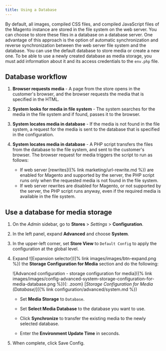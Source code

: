 ```yaml
---
title: Using a Database
---
```


By default, all images, compiled CSS files, and compiled JavaScript files of the Magento instance are stored in the file system on the web server. You can choose to store these files in a database on a database server. One advantage of this approach is the option of automatic synchronization and reverse synchronization between the web server file system and the database. You can use the default database to store media or create a new one. To be able to use a newly created database as media storage, you must add information about it and its access credentials to the `env.php` file.

## Database workflow

1. **Browser requests media** - A page from the store opens in the customer's browser, and the browser requests the media that is specified in the HTML.

1. **System looks for media in file system** - The system searches for the media in the file system and if found, passes it to the browser.

1. **System locates media in database** - If the media is not found in the file system, a request for the media is sent to the database that is specified in the configuration.

1. **System locates media in database** - A PHP script transfers the files from the database to the file system, and sent to the customer's browser. The browser request for media triggers the script to run as follows:

    - If web server [rewrites]({% link marketing/url-rewrite.md %}) are enabled for Magento and supported by the server, the PHP script runs only when the requested media is not found in the file system.
    - If web server rewrites are disabled for Magento, or not supported by the server, the PHP script runs anyway, even if the required media is available in the file system.

## Use a database for media storage

1. On the _Admin_ sidebar, go to **Stores** > _Settings_ > **Configuration**.

1. In the left panel, expand **Advanced** and choose **System**.

1. In the upper-left corner, set **Store View** to `Default Config` to apply the configuration at the global level.

1. Expand ![Expansion selector]({% link images/images/btn-expand.png %}) the **Storage Configuration for Media** section and do the following:

    ![Advanced configuration - storage configuration for media]({% link images/images/config-advanced-system-storage-configuration-for-media-database.png %}){: .zoom}
    [_Storage Configuration for Media (Database)_]({% link configuration/advanced/system.md %})

    - Set **Media Storage** to `Database`.

    - Set **Select Media Database** to the database you want to use.

    - Click **Synchronize** to transfer the existing media to the newly selected database.

    - Enter the **Environment Update Time** in seconds.

1. When complete, click <span class="btn">Save Config</span>.
